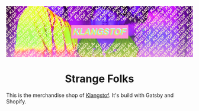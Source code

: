 <div align="center">
  <img src="https://github.com/waspeer/strange-folks/raw/master/banner.png" />
</div>
<h1 align="center">Strange Folks</h1>

This is the merchandise shop of [Klangstof](https://klangstof.com/). It's build with Gatsby and Shopify. 
